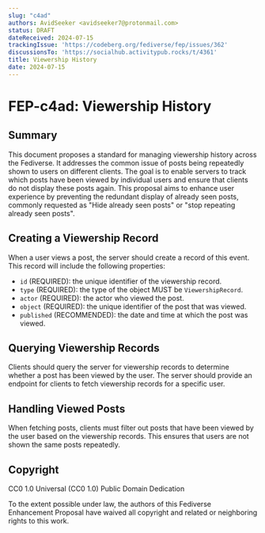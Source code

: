 ```yaml
---
slug: "c4ad"
authors: AvidSeeker <avidseeker7@protonmail.com>
status: DRAFT
dateReceived: 2024-07-15
trackingIssue: 'https://codeberg.org/fediverse/fep/issues/362'
discussionsTo: 'https://socialhub.activitypub.rocks/t/4361'
title: Viewership History
date: 2024-07-15
---
```


# FEP-c4ad: Viewership History

## Summary

This document proposes a standard for managing viewership history across the
Fediverse. It addresses the common issue of posts being repeatedly shown to
users on different clients. The goal is to enable servers to track which posts
have been viewed by individual users and ensure that clients do not display
these posts again. This proposal aims to enhance user experience by preventing
the redundant display of already seen posts, commonly requested as "Hide
already seen posts" or "stop repeating already seen posts".

## Creating a Viewership Record

When a user views a post, the server should create a record of this event. This
record will include the following properties:

- `id` (REQUIRED): the unique identifier of the viewership record.
- `type` (REQUIRED): the type of the object MUST be `ViewershipRecord`.
- `actor` (REQUIRED): the actor who viewed the post.
- `object` (REQUIRED): the unique identifier of the post that was viewed.
- `published` (RECOMMENDED): the date and time at which the post was viewed.

## Querying Viewership Records

Clients should query the server for viewership records to determine whether a
post has been viewed by the user. The server should provide an endpoint for
clients to fetch viewership records for a specific user.

## Handling Viewed Posts

When fetching posts, clients must filter out posts that have been viewed by the
user based on the viewership records. This ensures that users are not shown the
same posts repeatedly.

## Copyright

CC0 1.0 Universal (CC0 1.0) Public Domain Dedication

To the extent possible under law, the authors of this Fediverse Enhancement
Proposal have waived all copyright and related or neighboring rights to this
work.
